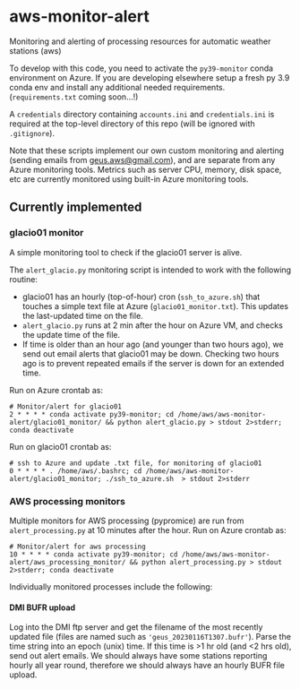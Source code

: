 # aws-monitor-alert
Monitoring and alerting of processing resources for automatic weather stations (aws)

To develop with this code, you need to activate the `py39-monitor` conda environment on Azure.
If you are developing elsewhere setup a fresh py 3.9 conda env and install any additional needed requirements.
(`requirements.txt` coming soon...!)

A `credentials` directory containing `accounts.ini` and `credentials.ini` is required at the top-level directory of this repo (will be ignored with `.gitignore`).

Note that these scripts implement our own custom monitoring and alerting (sending emails from geus.aws@gmail.com), and are separate from any Azure monitoring tools. Metrics such as server CPU, memory, disk space, etc are currently monitored using built-in Azure monitoring tools.

## Currently implemented

### glacio01 monitor
A simple monitoring tool to check if the glacio01 server is alive.

The `alert_glacio.py` monitoring script is intended to work with the following routine:

- glacio01 has an hourly (top-of-hour) cron (`ssh_to_azure.sh`) that touches a simple text file at
  Azure (`glacio01_monitor.txt`). This updates the last-updated time on the file.
- `alert_glacio.py` runs at 2 min after the hour on Azure VM, and checks the update time of the file.
- If time is older than an hour ago (and younger than two hours ago),
  we send out email alerts that glacio01 may be down. Checking two hours
  ago is to prevent repeated emails if the server is down for an extended time.

Run on Azure crontab as:

```
# Monitor/alert for glacio01
2 * * * * conda activate py39-monitor; cd /home/aws/aws-monitor-alert/glacio01_monitor/ && python alert_glacio.py > stdout 2>stderr; conda deactivate
```

Run on glacio01 crontab as:
```
# ssh to Azure and update .txt file, for monitoring of glacio01
0 * * * * . /home/aws/.bashrc; cd /home/aws/aws-monitor-alert/glacio01_monitor; ./ssh_to_azure.sh  > stdout 2>stderr
```

### AWS processing monitors

Multiple monitors for AWS processing (pypromice) are run from `alert_processing.py` at 10 minutes after the hour. Run on Azure crontab as:

```
# Monitor/alert for aws processing
10 * * * * conda activate py39-monitor; cd /home/aws/aws-monitor-alert/aws_processing_monitor/ && python alert_processing.py > stdout 2>stderr; conda deactivate
```
Individually monitored processes include the following:

#### DMI BUFR upload

Log into the DMI ftp server and get the filename of the most recently updated file (files are named such as `'geus_20230116T1307.bufr'`). Parse the time string into an epoch (unix) time. If this time is >1 hr old (and <2 hrs old), send out alert emails. We should always have some stations reporting hourly all year round, therefore we should always have an hourly BUFR file upload.
